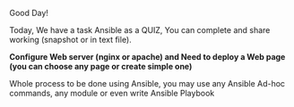 Good Day!

Today, We have a task Ansible as a QUIZ, You can complete and share working (snapshot or in text file).

**Configure Web server (nginx or apache) and Need to deploy a Web page (you can choose any page or create simple  one)**

Whole process to be done using Ansible, you may use any Ansible Ad-hoc commands, any module or even write  Ansible Playbook